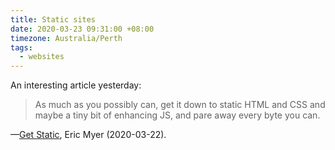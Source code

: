 ```yaml
---
title: Static sites
date: 2020-03-23 09:31:00 +08:00
timezone: Australia/Perth
tags:
  - websites
---
```


An interesting article yesterday:

> As much as you possibly can, get it down to static HTML and CSS and maybe a tiny bit of enhancing JS, and pare away every byte you can.

—[Get Static](https://meyerweb.com/eric/thoughts/2020/03/22/get-static/), Eric Myer (2020-03-22).
